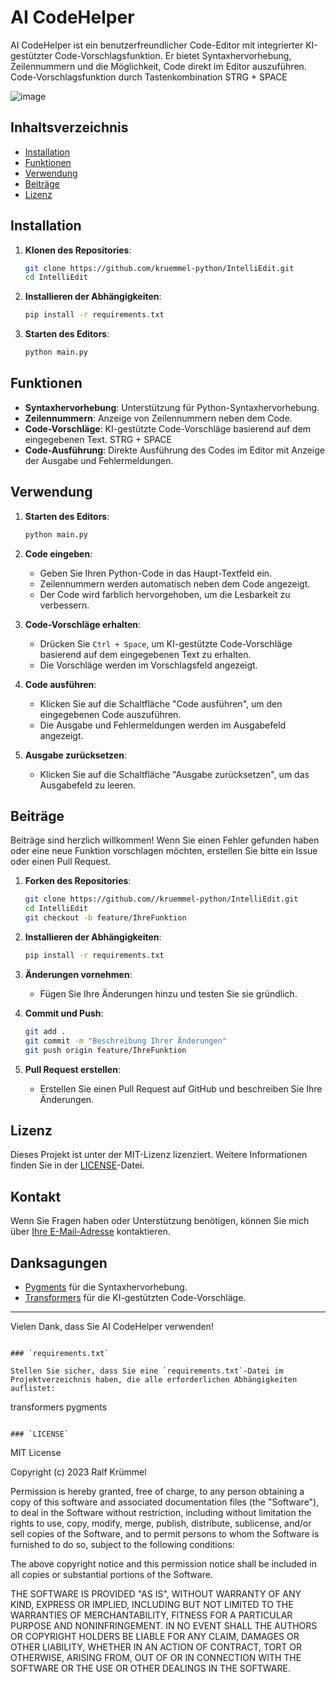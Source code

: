 # AI CodeHelper

AI CodeHelper ist ein benutzerfreundlicher Code-Editor mit integrierter KI-gestützter Code-Vorschlagsfunktion. Er bietet Syntaxhervorhebung, Zeilennummern und die Möglichkeit, Code direkt im Editor auszuführen. Code-Vorschlagsfunktion durch Tastenkombination STRG + SPACE


![image](https://github.com/user-attachments/assets/a44a5fe0-c36f-418a-a666-8933281f14dc)


## Inhaltsverzeichnis

- [Installation](#installation)
- [Funktionen](#funktionen)
- [Verwendung](#verwendung)
- [Beiträge](#beiträge)
- [Lizenz](#lizenz)

## Installation

1. **Klonen des Repositories**:
   ```sh
   git clone https://github.com/kruemmel-python/IntelliEdit.git
   cd IntelliEdit
   ```

2. **Installieren der Abhängigkeiten**:
   ```sh
   pip install -r requirements.txt
   ```

3. **Starten des Editors**:
   ```sh
   python main.py
   ```

## Funktionen

- **Syntaxhervorhebung**: Unterstützung für Python-Syntaxhervorhebung.
- **Zeilennummern**: Anzeige von Zeilennummern neben dem Code.
- **Code-Vorschläge**: KI-gestützte Code-Vorschläge basierend auf dem eingegebenen Text. STRG + SPACE
- **Code-Ausführung**: Direkte Ausführung des Codes im Editor mit Anzeige der Ausgabe und Fehlermeldungen.

## Verwendung

1. **Starten des Editors**:
   ```sh
   python main.py
   ```

2. **Code eingeben**:
   - Geben Sie Ihren Python-Code in das Haupt-Textfeld ein.
   - Zeilennummern werden automatisch neben dem Code angezeigt.
   - Der Code wird farblich hervorgehoben, um die Lesbarkeit zu verbessern.

3. **Code-Vorschläge erhalten**:
   - Drücken Sie `Ctrl + Space`, um KI-gestützte Code-Vorschläge basierend auf dem eingegebenen Text zu erhalten.
   - Die Vorschläge werden im Vorschlagsfeld angezeigt.

4. **Code ausführen**:
   - Klicken Sie auf die Schaltfläche "Code ausführen", um den eingegebenen Code auszuführen.
   - Die Ausgabe und Fehlermeldungen werden im Ausgabefeld angezeigt.

5. **Ausgabe zurücksetzen**:
   - Klicken Sie auf die Schaltfläche "Ausgabe zurücksetzen", um das Ausgabefeld zu leeren.

## Beiträge

Beiträge sind herzlich willkommen! Wenn Sie einen Fehler gefunden haben oder eine neue Funktion vorschlagen möchten, erstellen Sie bitte ein Issue oder einen Pull Request.

1. **Forken des Repositories**:
   ```sh
   git clone https://github.com//kruemmel-python/IntelliEdit.git
   cd IntelliEdit
   git checkout -b feature/IhreFunktion
   ```

2. **Installieren der Abhängigkeiten**:
   ```sh
   pip install -r requirements.txt
   ```

3. **Änderungen vornehmen**:
   - Fügen Sie Ihre Änderungen hinzu und testen Sie sie gründlich.

4. **Commit und Push**:
   ```sh
   git add .
   git commit -m "Beschreibung Ihrer Änderungen"
   git push origin feature/IhreFunktion
   ```

5. **Pull Request erstellen**:
   - Erstellen Sie einen Pull Request auf GitHub und beschreiben Sie Ihre Änderungen.

## Lizenz

Dieses Projekt ist unter der MIT-Lizenz lizenziert. Weitere Informationen finden Sie in der [LICENSE](LICENSE)-Datei.

## Kontakt

Wenn Sie Fragen haben oder Unterstützung benötigen, können Sie mich über [Ihre E-Mail-Adresse](mailto:IhreE-Mail-Adresse) kontaktieren.

## Danksagungen

- [Pygments](https://pygments.org/) für die Syntaxhervorhebung.
- [Transformers](https://huggingface.co/transformers/) für die KI-gestützten Code-Vorschläge.

---

Vielen Dank, dass Sie AI CodeHelper verwenden!
```

### `requirements.txt`

Stellen Sie sicher, dass Sie eine `requirements.txt`-Datei im Projektverzeichnis haben, die alle erforderlichen Abhängigkeiten auflistet:

```
transformers
pygments
```

### `LICENSE`
```
MIT License

Copyright (c) 2023 Ralf Krümmel

Permission is hereby granted, free of charge, to any person obtaining a copy
of this software and associated documentation files (the "Software"), to deal
in the Software without restriction, including without limitation the rights
to use, copy, modify, merge, publish, distribute, sublicense, and/or sell
copies of the Software, and to permit persons to whom the Software is
furnished to do so, subject to the following conditions:

The above copyright notice and this permission notice shall be included in all
copies or substantial portions of the Software.

THE SOFTWARE IS PROVIDED "AS IS", WITHOUT WARRANTY OF ANY KIND, EXPRESS OR
IMPLIED, INCLUDING BUT NOT LIMITED TO THE WARRANTIES OF MERCHANTABILITY,
FITNESS FOR A PARTICULAR PURPOSE AND NONINFRINGEMENT. IN NO EVENT SHALL THE
AUTHORS OR COPYRIGHT HOLDERS BE LIABLE FOR ANY CLAIM, DAMAGES OR OTHER
LIABILITY, WHETHER IN AN ACTION OF CONTRACT, TORT OR OTHERWISE, ARISING FROM,
OUT OF OR IN CONNECTION WITH THE SOFTWARE OR THE USE OR OTHER DEALINGS IN THE
SOFTWARE.
